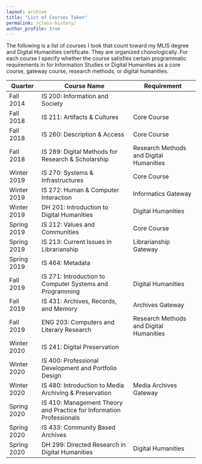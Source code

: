 ```yaml
---
layout: archive
title: "List of Courses Taken"
permalink: /class-history/
author_profile: true
---
```


The following is a list of courses I took that count toward my MLIS degree and Digital Humanities certificate. They are organized chonologically. For each course I specify whether the course satisfies certain programmatic requirements in for Information Studies or Digital Humanities as a core course, gateway course, research methods, or digital humanities.


Quarter | Course Name | Requirement
--- | --- | ---
Fall 2014 | IS 200:	Information and Society | 
Fall 2018 | IS 211:	Artifacts & Cultures | Core Course
Fall 2018 | IS 260:	Description & Access | Core Course
Fall 2018 | IS 289:	Digital Methods for Research & Scholarship | Research Methods and Digital Humanities
Winter 2019 | IS 270:	Systems & Infrastructures | Core Course
Winter 2019 | IS 272:	Human & Computer Interaction | Informatics Gateway
Winter 2019 | DH 201:	Introduction to Digital Humanities | Digital Humanities
Spring 2019 | IS 212:	Values and Communities | Core Course
Spring 2019 | IS 213:	Current Issues in Librarianship | Librarianship Gateway
Spring 2019 | IS 464:	Metadata | 
Fall 2019 | IS 271:	Introduction to Computer Systems and Programming | Digital Humanities
Fall 2019 | IS 431:	Archives, Records, and Memory | Archives Gateway
Fall 2019 | ENG 203:	Computers and Literary Research | Research Methods and Digital Humanities
Winter 2020 | IS 241:	Digital Preservation | 
Winter 2020 | IS 400:	Professional Development and Portfolio Design | 
Winter 2020 | IS 480:	Introduction to Media Archiving & Preservation | Media Archives Gateway
Spring 2020 | IS 410:	Management Theory and Practice for Information Professionals | 
Spring 2020 | IS 433:	Community Based Archives | 
Spring 2020 | DH 299:	Directed Research in Digital Humanities | Digital Humanities

